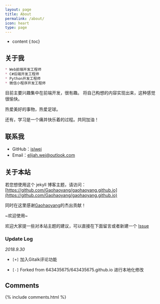 ```yaml
---
layout: page
title: About
permalink: /about/
icon: heart
type: page
---
```


* content
{:toc}

## 关于我

```md
* Web前端开发工程师
* C#后端开发工程师
* Python开发工程师
* 微信小程序开发工程师
```

目前主要兴趣集中在前端开发，很有趣。
将自己构想的内容实现出来，这种感觉很愉快。

热爱美好的事物，热爱足球。

还有，学习是一个痛并快乐着的过程。共同加油！


## 联系我

* GitHub：[islwei](https://github.com/islwei)
* Email：elijah.wei@outlook.com

## 关于本站

若您想使用这个 jekyll 博客主题，请访问：[https://github.com/Gaohaoyang/gaohaoyang.github.io](https://github.com/Gaohaoyang/gaohaoyang.github.io)

同时在这里感谢[Gaohaoyang](https://github.com/Gaohaoyang)的杰出贡献！

~欢迎使用~

欢迎大家提一些对本站主题的建议，可以直接在下面留言或者新建一个 [Issue](https://github.com/islwei/islwei.github.io/issues)

### Update Log

*2018.9.30*

- `[+]` 加入Gitalk评论功能

- `[·]` Forked from 643435675/643435675.github.io 进行本地化修改

## Comments

{% include comments.html %}
